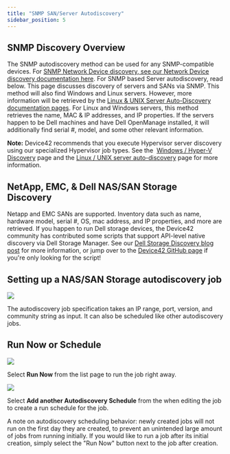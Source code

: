 ```yaml
---
title: "SNMP SAN/Server Autodiscovery"
sidebar_position: 5
---
```


## SNMP Discovery Overview

The SNMP autodiscovery method can be used for any SNMP-compatible devices. For [SNMP Network Device discovery, see our Network Device discovery documentation here](../network-auto-discovery.md). For SNMP based Server autodiscovery, read below. This page discusses discovery of servers and SANs via SNMP. This method will also find Windows and Linux servers. However, more information will be retrieved by the [Linux & UNIX Server Auto-Discovery documentation pages](../linux-unix-server-auto-discovery.md). For Linux and Windows servers, this method retrieves the name, MAC & IP addresses, and IP properties. If the servers happen to be Dell machines and have Dell OpenManage installed, it will additionally find serial #, model, and some other relevant information.

**Note:** Device42 recommends that you execute Hypervisor server discovery using our specialized Hypervisor job types. See the  [Windows / Hyper-V Discovery](discovery/windows-and-hyper-v-auto-discovery.md) page and the [Linux / UNIX server auto-discovery](discovery/linux-unix-server-auto-discovery.md) page for more information.

## NetApp, EMC, & Dell NAS/SAN Storage Discovery

Netapp and EMC SANs are supported. Inventory data such as name, hardware model, serial #, OS, mac address, and IP properties, and more are retrieved. If you happen to run Dell storage devices, the Device42 community has contributed some scripts that support API-level native discovery via Dell Storage Manager. See our [Dell Storage Discovery blog post](https://www.device42.com/blog/2018/06/dell-storage-discovery-script-by-the-device42-community/) for more information, or jump over to the [Device42 GitHub page](https://github.com/device42/dellstorage-device42) if you're only looking for the script!

## Setting up a NAS/SAN Storage autodiscovery job

![](/assets/images/SNMP-menuadd-job-1-700x395.png)

The autodiscovery job specification takes an IP range, port, version, and community string as input. It can also be scheduled like other autodiscovery jobs.

## Run Now or Schedule

![](/assets/images/image-700x115.png)

Select **Run Now** from the list page to run the job right away.

![](/assets/images/AD_Blade-Discovery-Run-Schedule.png)

Select **Add another Autodiscovery Schedule** from the when editing the job to create a run schedule for the job.

A note on autodiscovery scheduling behavior: newly created jobs will not run on the first day they are created, to prevent an unintended large amount of jobs from running initially. If you would like to run a job after its initial creation, simply select the "Run Now" button next to the job after creation.
